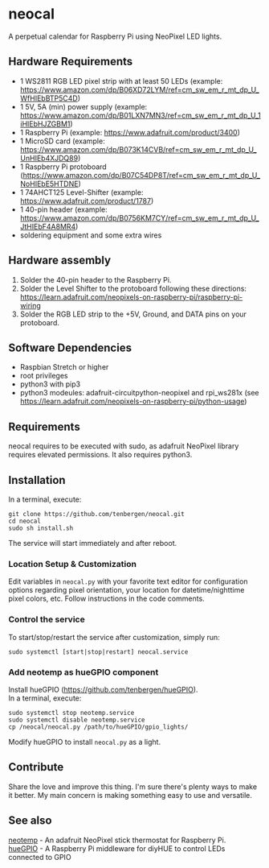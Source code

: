 # neocal
A perpetual calendar for Raspberry Pi using NeoPixel LED lights.

## Hardware Requirements
- 1 WS2811 RGB LED pixel strip with at least 50 LEDs (example: https://www.amazon.com/dp/B06XD72LYM/ref=cm_sw_em_r_mt_dp_U_WfHIEbBTP5C4D)
- 1 5V, 5A (min) power supply (example: https://www.amazon.com/dp/B01LXN7MN3/ref=cm_sw_em_r_mt_dp_U_1iHIEbHJZGBM1)
- 1 Raspberry Pi (example: https://www.adafruit.com/product/3400)
- 1 MicroSD card (example: https://www.amazon.com/dp/B073K14CVB/ref=cm_sw_em_r_mt_dp_U_UnHIEb4XJDQ89)
- 1 Raspberry Pi protoboard (https://www.amazon.com/dp/B07C54DP8T/ref=cm_sw_em_r_mt_dp_U_NoHIEbE5HTDNE)
- 1 74AHCT125 Level-Shifter (example: https://www.adafruit.com/product/1787)
- 1 40-pin header (example: https://www.amazon.com/dp/B0756KM7CY/ref=cm_sw_em_r_mt_dp_U_JtHIEbF4A8MR4)
- soldering equipment and some extra wires

## Hardware assembly
1. Solder the 40-pin header to the Raspberry Pi.
2. Solder the Level Shifter to the protoboard following these directions: https://learn.adafruit.com/neopixels-on-raspberry-pi/raspberry-pi-wiring
3. Solder the RGB LED strip to the +5V, Ground, and DATA pins on your protoboard.

## Software Dependencies
- Raspbian Stretch or higher
- root privileges
- python3 with pip3
- python3 modeules: adafruit-circuitpython-neopixel and rpi_ws281x (see https://learn.adafruit.com/neopixels-on-raspberry-pi/python-usage)

## Requirements
neocal requires to be executed with sudo, as adafruit NeoPixel library requires elevated permissions. It also requires python3.

## Installation
In a terminal, execute:
```
git clone https://github.com/tenbergen/neocal.git
cd neocal
sudo sh install.sh
```
The service will start immediately and after reboot.

### Location Setup & Customization
Edit variables in `neocal.py` with your favorite text editor 
for configuration options regarding pixel orientation, your location for datetime/nighttime pixel colors, etc.
Follow instructions in the code comments.

### Control the service
To start/stop/restart the service after customization, simply run:
```
sudo systemctl [start|stop|restart] neocal.service
```

### Add neotemp as hueGPIO component
Install hueGPIO (https://github.com/tenbergen/hueGPIO).
<br>
In a terminal, execute:
```
sudo systemctl stop neotemp.service
sudo systemctl disable neotemp.service
cp /neocal/neocal.py /path/to/hueGPIO/gpio_lights/
```
Modify hueGPIO to install `neocal.py` as a light.

## Contribute
Share the love and improve this thing. I'm sure there's plenty ways to make it better. My main concern is making something easy to use and versatile.

## See also
[neotemp](https://github.com/tenbergen/netemp) - An adafruit NeoPixel stick thermostat for Raspberry Pi.<br/>
[hueGPIO](https://github.com/tenbergen/hueGPIO) - A Raspberry Pi middleware for diyHUE to control LEDs connected to GPIO